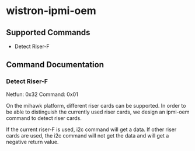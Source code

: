 # wistron-ipmi-oem

## Supported Commands
- Detect Riser-F

## Command Documentation

### Detect Riser-F
Netfun: 0x32
Command: 0x01

On the mihawk platform, different riser cards can be supported. In order to be
able to distinguish the currently used riser cards, we design an ipmi-oem
command to detect riser cards.

If the current riser-F is used, i2c command will get a data. If other riser
cards are used, the i2c command will not get the data and will get a negative
return value.